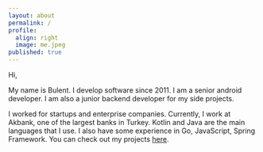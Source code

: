 ```yaml
---
layout: about
permalink: /
profile:
  align: right
  image: me.jpeg
published: true
---
```


Hi,

My name is Bulent. I develop software since 2011.
I am a senior android developer. I am also a junior backend developer for my side projects.

I worked for startups and enterprise companies. 
Currently, I work at Akbank, one of the largest banks in Turkey. Kotlin and Java are the main languages that I use.
I also have some experience in Go, JavaScript, Spring Framework.
You can check out my projects [here](/projects).
